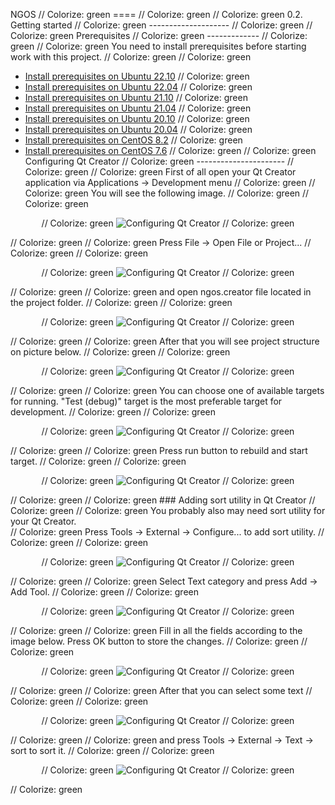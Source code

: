 NGOS                                                                                                                                                                                                     // Colorize: green
====                                                                                                                                                                                                     // Colorize: green
                                                                                                                                                                                                         // Colorize: green
0.2. Getting started                                                                                                                                                                                     // Colorize: green
--------------------                                                                                                                                                                                     // Colorize: green
                                                                                                                                                                                                         // Colorize: green
Prerequisites                                                                                                                                                                                            // Colorize: green
-------------                                                                                                                                                                                            // Colorize: green
                                                                                                                                                                                                         // Colorize: green
You need to install prerequisites before starting work with this project.                                                                                                                                // Colorize: green
                                                                                                                                                                                                         // Colorize: green
* [Install prerequisites on Ubuntu 22.10](1.%20Install%20prerequisites%20on%20Ubuntu%2022.10/README.md)                                                                                                  // Colorize: green
* [Install prerequisites on Ubuntu 22.04](2.%20Install%20prerequisites%20on%20Ubuntu%2022.04/README.md)                                                                                                  // Colorize: green
* [Install prerequisites on Ubuntu 21.10](3.%20Install%20prerequisites%20on%20Ubuntu%2021.10/README.md)                                                                                                  // Colorize: green
* [Install prerequisites on Ubuntu 21.04](4.%20Install%20prerequisites%20on%20Ubuntu%2021.04/README.md)                                                                                                  // Colorize: green
* [Install prerequisites on Ubuntu 20.10](5.%20Install%20prerequisites%20on%20Ubuntu%2020.10/README.md)                                                                                                  // Colorize: green
* [Install prerequisites on Ubuntu 20.04](6.%20Install%20prerequisites%20on%20Ubuntu%2020.04/README.md)                                                                                                  // Colorize: green
* [Install prerequisites on CentOS 8.2](7.%20Install%20prerequisites%20on%20CentOS%208.2/README.md)                                                                                                      // Colorize: green
* [Install prerequisites on CentOS 7.6](8.%20Install%20prerequisites%20on%20CentOS%207.6/README.md)                                                                                                      // Colorize: green
                                                                                                                                                                                                         // Colorize: green
Configuring Qt Creator                                                                                                                                                                                   // Colorize: green
----------------------                                                                                                                                                                                   // Colorize: green
                                                                                                                                                                                                         // Colorize: green
First of all open your Qt Creator application via Applications -> Development menu                                                                                                                       // Colorize: green
                                                                                                                                                                                                         // Colorize: green
You will see the following image.                                                                                                                                                                        // Colorize: green
                                                                                                                                                                                                         // Colorize: green
<p align="center">                                                                                                                                                                                       // Colorize: green
    <img src="https://github.com/Gris87/ngos/blob/master/docs/0.%20Intro/2.%20Getting%20started/Configuring%20Qt%20Creator%2001.png?raw=true" alt="Configuring Qt Creator"/>                             // Colorize: green
</p>                                                                                                                                                                                                     // Colorize: green
                                                                                                                                                                                                         // Colorize: green
Press File -> Open File or Project...                                                                                                                                                                    // Colorize: green
                                                                                                                                                                                                         // Colorize: green
<p align="center">                                                                                                                                                                                       // Colorize: green
    <img src="https://github.com/Gris87/ngos/blob/master/docs/0.%20Intro/2.%20Getting%20started/Configuring%20Qt%20Creator%2002.png?raw=true" alt="Configuring Qt Creator"/>                             // Colorize: green
</p>                                                                                                                                                                                                     // Colorize: green
                                                                                                                                                                                                         // Colorize: green
and open ngos.creator file located in the project folder.                                                                                                                                                // Colorize: green
                                                                                                                                                                                                         // Colorize: green
<p align="center">                                                                                                                                                                                       // Colorize: green
    <img src="https://github.com/Gris87/ngos/blob/master/docs/0.%20Intro/2.%20Getting%20started/Configuring%20Qt%20Creator%2003.png?raw=true" alt="Configuring Qt Creator"/>                             // Colorize: green
</p>                                                                                                                                                                                                     // Colorize: green
                                                                                                                                                                                                         // Colorize: green
After that you will see project structure on picture below.                                                                                                                                              // Colorize: green
                                                                                                                                                                                                         // Colorize: green
<p align="center">                                                                                                                                                                                       // Colorize: green
    <img src="https://github.com/Gris87/ngos/blob/master/docs/0.%20Intro/2.%20Getting%20started/Configuring%20Qt%20Creator%2004.png?raw=true" alt="Configuring Qt Creator"/>                             // Colorize: green
</p>                                                                                                                                                                                                     // Colorize: green
                                                                                                                                                                                                         // Colorize: green
You can choose one of available targets for running. "Test (debug)" target is the most preferable target for development.                                                                                // Colorize: green
                                                                                                                                                                                                         // Colorize: green
<p align="center">                                                                                                                                                                                       // Colorize: green
    <img src="https://github.com/Gris87/ngos/blob/master/docs/0.%20Intro/2.%20Getting%20started/Configuring%20Qt%20Creator%2005.png?raw=true" alt="Configuring Qt Creator"/>                             // Colorize: green
</p>                                                                                                                                                                                                     // Colorize: green
                                                                                                                                                                                                         // Colorize: green
Press run button to rebuild and start target.                                                                                                                                                            // Colorize: green
                                                                                                                                                                                                         // Colorize: green
<p align="center">                                                                                                                                                                                       // Colorize: green
    <img src="https://github.com/Gris87/ngos/blob/master/docs/0.%20Intro/2.%20Getting%20started/Configuring%20Qt%20Creator%2006.png?raw=true" alt="Configuring Qt Creator"/>                             // Colorize: green
</p>                                                                                                                                                                                                     // Colorize: green
                                                                                                                                                                                                         // Colorize: green
### Adding sort utility in Qt Creator                                                                                                                                                                    // Colorize: green
                                                                                                                                                                                                         // Colorize: green
You probably also may need sort utility for your Qt Creator.<br/>                                                                                                                                        // Colorize: green
Press Tools -> External -> Configure... to add sort utility.                                                                                                                                             // Colorize: green
                                                                                                                                                                                                         // Colorize: green
<p align="center">                                                                                                                                                                                       // Colorize: green
    <img src="https://github.com/Gris87/ngos/blob/master/docs/0.%20Intro/2.%20Getting%20started/Configuring%20Qt%20Creator%2007.png?raw=true" alt="Configuring Qt Creator"/>                             // Colorize: green
</p>                                                                                                                                                                                                     // Colorize: green
                                                                                                                                                                                                         // Colorize: green
Select Text category and press Add -> Add Tool.                                                                                                                                                          // Colorize: green
                                                                                                                                                                                                         // Colorize: green
<p align="center">                                                                                                                                                                                       // Colorize: green
    <img src="https://github.com/Gris87/ngos/blob/master/docs/0.%20Intro/2.%20Getting%20started/Configuring%20Qt%20Creator%2008.png?raw=true" alt="Configuring Qt Creator"/>                             // Colorize: green
</p>                                                                                                                                                                                                     // Colorize: green
                                                                                                                                                                                                         // Colorize: green
Fill in all the fields according to the image below. Press OK button to store the changes.                                                                                                               // Colorize: green
                                                                                                                                                                                                         // Colorize: green
<p align="center">                                                                                                                                                                                       // Colorize: green
    <img src="https://github.com/Gris87/ngos/blob/master/docs/0.%20Intro/2.%20Getting%20started/Configuring%20Qt%20Creator%2009.png?raw=true" alt="Configuring Qt Creator"/>                             // Colorize: green
</p>                                                                                                                                                                                                     // Colorize: green
                                                                                                                                                                                                         // Colorize: green
After that you can select some text                                                                                                                                                                      // Colorize: green
                                                                                                                                                                                                         // Colorize: green
<p align="center">                                                                                                                                                                                       // Colorize: green
    <img src="https://github.com/Gris87/ngos/blob/master/docs/0.%20Intro/2.%20Getting%20started/Configuring%20Qt%20Creator%2010.png?raw=true" alt="Configuring Qt Creator"/>                             // Colorize: green
</p>                                                                                                                                                                                                     // Colorize: green
                                                                                                                                                                                                         // Colorize: green
and press Tools -> External -> Text -> sort to sort it.                                                                                                                                                  // Colorize: green
                                                                                                                                                                                                         // Colorize: green
<p align="center">                                                                                                                                                                                       // Colorize: green
    <img src="https://github.com/Gris87/ngos/blob/master/docs/0.%20Intro/2.%20Getting%20started/Configuring%20Qt%20Creator%2011.png?raw=true" alt="Configuring Qt Creator"/>                             // Colorize: green
</p>                                                                                                                                                                                                     // Colorize: green
